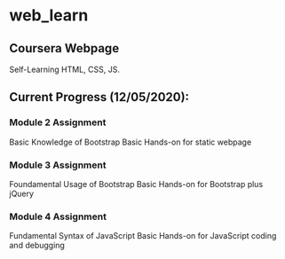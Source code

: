 # web_learn
## Coursera Webpage
Self-Learning HTML, CSS, JS.
## Current Progress (12/05/2020):

### Module 2 Assignment
Basic Knowledge of Bootstrap
Basic Hands-on for static webpage

### Module 3 Assignment
Foundamental Usage of Bootstrap
Basic Hands-on for Bootstrap plus jQuery

### Module 4 Assignment
Fundamental Syntax of JavaScript
Basic Hands-on for JavaScript coding and debugging
